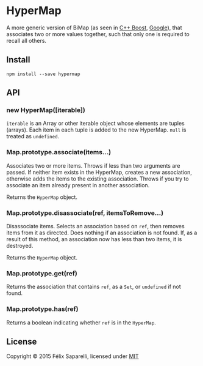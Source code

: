 # HyperMap

A more generic version of BiMap (as seen in [C++ Boost][1], [Google][2]), that
associates two or more values together, such that only one is required to recall
all others.

## Install

```
npm install --save hypermap
```

## API

### new HyperMap([iterable])

`iterable` is an Array or other iterable object whose elements are tuples (arrays).
Each item in each tuple is added to the new HyperMap. `null` is treated as `undefined`.

### Map.prototype.associate(items...)

Associates two or more items. Throws if less than two arguments are passed. If
neither item exists in the HyperMap, creates a new association, otherwise adds
the items to the existing association. Throws if you try to associate an item
already present in another association.

Returns the `HyperMap` object.

### Map.prototype.disassociate(ref, itemsToRemove...)

Disassociate items. Selects an association based on `ref`, then removes items
from it as directed. Does nothing if an association is not found. If, as a result
of this method, an association now has less than two items, it is destroyed.

Returns the `HyperMap` object.

### Map.prototype.get(ref)

Returns the association that contains `ref`, as a `Set`, or `undefined` if not found.

### Map.prototype.has(ref)

Returns a boolean indicating whether `ref` is in the `HyperMap`.

## License

Copyright © 2015 Félix Saparelli, licensed under [MIT][3]

[1]: http://www.boost.org/doc/libs/1_59_0/libs/bimap/doc/html/index.html
[2]: https://google-collections.googlecode.com/svn/trunk/javadoc/com/google/common/collect/BiMap.html
[3]: http://passcod.mit-license.org/
